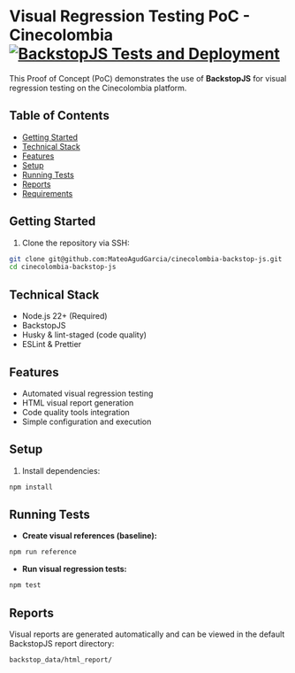 # Visual Regression Testing PoC - Cinecolombia[![BackstopJS Tests and Deployment](https://github.com/MateoAgudGarcia/cinecolombia-backstop-js/actions/workflows/backstop-deployment.yml/badge.svg)](https://github.com/MateoAgudGarcia/cinecolombia-backstop-js/actions/workflows/backstop-deployment.yml)

This Proof of Concept (PoC) demonstrates the use of **BackstopJS** for visual regression testing on the Cinecolombia platform.

## Table of Contents

- [Getting Started](#getting-started)
- [Technical Stack](#technical-stack)
- [Features](#features)
- [Setup](#setup)
- [Running Tests](#running-tests)
- [Reports](#reports)
- [Requirements](#requirements)

## Getting Started

1. Clone the repository via SSH:

```bash
git clone git@github.com:MateoAgudGarcia/cinecolombia-backstop-js.git
cd cinecolombia-backstop-js
```

## Technical Stack

- Node.js 22+ (Required)
- BackstopJS
- Husky & lint-staged (code quality)
- ESLint & Prettier

## Features

- Automated visual regression testing
- HTML visual report generation
- Code quality tools integration
- Simple configuration and execution

## Setup

1. Install dependencies:

```bash
npm install
```

## Running Tests

- **Create visual references (baseline):**

```bash
npm run reference
```

- **Run visual regression tests:**

```bash
npm test
```

## Reports

Visual reports are generated automatically and can be viewed in the default BackstopJS report directory:

```bash
backstop_data/html_report/
```
